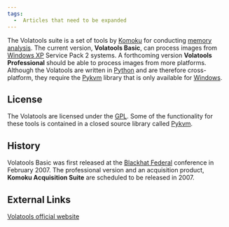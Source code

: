 ```yaml
---
tags:
  -  Articles that need to be expanded
---
```

The Volatools suite is a set of tools by [Komoku](komoku.md) for
conducting [memory analysis](windows_memory_analysis.md). The
current version, **Volatools Basic**, can process images from [Windows
XP](windows_xp.md) Service Pack 2 systems. A forthcoming version
**Volatools Professional** should be able to process images from more
platforms. Although the Volatools are written in
[Python](python.md) and are therefore cross-platform, they
require the [Pykvm](pykvm.md) library that is only available for
[Windows](windows.md).

## License

The Volatools are licensed under the [GPL](gpl.md).
Some of the functionality for these tools is contained in a closed
source library called [Pykvm](pykvm.md).

## History

Volatools Basic was first released at the [Blackhat
Federal](blackhat_(conference).md) conference in February 2007.
The professional version and an acquisition product, **Komoku
Acquisition Suite** are scheduled to be released in 2007.

## External Links
[Volatools official website](http://komoku.com/forensics/forensics.html)